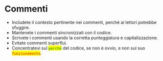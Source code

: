# Commenti

* Includete il contesto pertinente nei commenti, perché ai lettori potrebbe sfuggire.&#x20;
* Mantenete i commenti sincronizzati con il codice.&#x20;
* Scrivete i commenti usando la corretta punteggiatura e capitalizzazione.&#x20;
* Evitate commenti superflui.&#x20;
* Concentratevi sul <mark style="color:green;">`perché`</mark> del codice, se non è ovvio, e non sul suo <mark style="color:red;">`funzionamento`</mark>.
